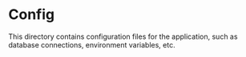 # Config

This directory contains configuration files for the application, such as database connections, environment variables, etc.